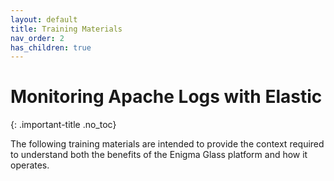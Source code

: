 ```yaml
---
layout: default
title: Training Materials
nav_order: 2
has_children: true
---
```


# Monitoring Apache Logs with Elastic
{: .important-title .no_toc}

The following training materials are intended to provide the context required to understand both the benefits of the Enigma Glass platform and how it operates.